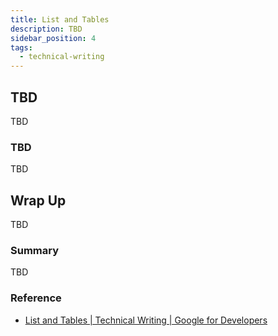 ```yaml
---
title: List and Tables
description: TBD
sidebar_position: 4
tags:
  - technical-writing
---
```


## TBD

TBD

### TBD

TBD

## Wrap Up

TBD

### Summary

TBD

### Reference

- [List and Tables | Technical Writing | Google for Developers](https://developers.google.com/tech-writing/one/list-and-tables)
